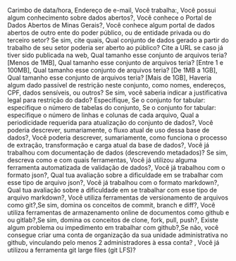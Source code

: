 Carimbo de data/hora,
Endereço de e-mail,
Você trabalha:,
Você possui algum conhecimento sobre dados abertos?,
Você conhece o Portal de Dados Abertos de Minas Gerais?,
Você conhece algum portal de dados abertos de outro ente do poder público, ou de entidade privada ou do terceiro setor? Se sim, cite quais,
Qual conjunto de dados gerado a partir do trabalho de seu setor poderia ser aberto ao público? Cite a URL se caso já tiver sido publicada na web,
Qual tamanho esse conjunto de arquivos teria? [Menos de 1MB],
Qual tamanho esse conjunto de arquivos teria? [Entre 1 e 100MB],
Qual tamanho esse conjunto de arquivos teria? [De 1MB a 1GB],
Qual tamanho esse conjunto de arquivos teria? [Mais de 1GB],
Haveria algum dado passível de restrição neste conjunto, como nomes, endereços, CPF, dados sensíveis, ou outros? Se sim, você saberia indicar a justificativa legal para restrição do dado? Especifique,
Se o conjunto for tabular: especifique o número de tabelas do conjunto,
Se o conjunto for tabular: especifique o número de linhas e colunas de cada arquivo,
Qual a periodicidade requerida para atualização do conjunto de dados?,
Você poderia descrever, sumariamente, o fluxo atual de uso dessa base de dados?,
Você poderia descrever, sumariamente, como funciona o processo de extração, transformação e carga atual da base de dados?,
Você já trabalhou com documentação de dados (descrevendo metadados)? Se sim, descreva como e com quais ferramentas,
Você já utilizou alguma ferramenta automatizada de validação de dados?,
Você já trabalhou com o formato json?,
Qual tua avaliação sobre a dificuldade em se trabalhar com esse tipo de arquivo json?,
Você já trabalhou com o formato markdown?,
Qual tua avaliação sobre a dificuldade em se trabalhar com esse tipo de arquivo markdown?,
Você utiliza ferramentas de versionamento de arquivos como git?,Se sim, domina os conceitos de commit, branch e diff?,
Você utiliza ferramentas de armazenamento online de documentos como github e ou gitlab?,Se sim, domina os conceitos de clone, fork, pull, push?,
Existe algum problema ou impedimento em trabalhar com github?,Se não, você consegue criar uma conta de organização da sua unidade administrativa no github, vinculando pelo menos 2 administradores à essa conta? ,
Você já utilizou a ferramenta git large files (git LFS)?